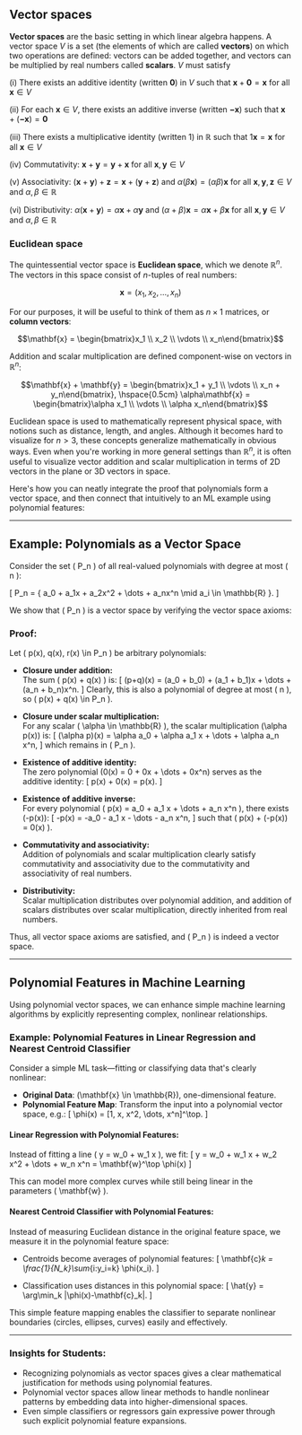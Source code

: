 ## Vector spaces

**Vector spaces** are the basic setting in which linear algebra happens.
A vector space $V$ is a set (the elements of which are called
**vectors**) on which two operations are defined: vectors can be added
together, and vectors can be multiplied by real numbers called **scalars**.
$V$ must satisfy

(i) There exists an additive identity (written $\mathbf{0}$) in $V$ such
    that $\mathbf{x}+\mathbf{0} = \mathbf{x}$ for all $\mathbf{x} \in V$

(ii) For each $\mathbf{x} \in V$, there exists an additive inverse
     (written $\mathbf{-x}$) such that
     $\mathbf{x}+(\mathbf{-x}) = \mathbf{0}$

(iii) There exists a multiplicative identity (written $1$) in
      $\mathbb{R}$ such that $1\mathbf{x} = \mathbf{x}$ for all
      $\mathbf{x} \in V$

(iv) Commutativity: $\mathbf{x}+\mathbf{y} = \mathbf{y}+\mathbf{x}$ for
     all $\mathbf{x}, \mathbf{y} \in V$

(v) Associativity:
    $(\mathbf{x}+\mathbf{y})+\mathbf{z} = \mathbf{x}+(\mathbf{y}+\mathbf{z})$
    and $\alpha(\beta\mathbf{x}) = (\alpha\beta)\mathbf{x}$ for all
    $\mathbf{x}, \mathbf{y}, \mathbf{z} \in V$ and
    $\alpha, \beta \in \mathbb{R}$

(vi) Distributivity:
     $\alpha(\mathbf{x}+\mathbf{y}) = \alpha\mathbf{x} + \alpha\mathbf{y}$
     and $(\alpha+\beta)\mathbf{x} = \alpha\mathbf{x} + \beta\mathbf{x}$
     for all $\mathbf{x}, \mathbf{y} \in V$ and
     $\alpha, \beta \in \mathbb{R}$

### Euclidean space

The quintessential vector space is **Euclidean space**, which we denote
$\mathbb{R}^n$. The vectors in this space consist of $n$-tuples of real
numbers:

$$\mathbf{x} = (x_1, x_2, \dots, x_n)$$

For our purposes, it
will be useful to think of them as $n \times 1$ matrices, or **column
vectors**:

$$\mathbf{x} = \begin{bmatrix}x_1 \\ x_2 \\ \vdots \\ x_n\end{bmatrix}$$

Addition and scalar multiplication are defined component-wise on vectors
in $\mathbb{R}^n$:

$$\mathbf{x} + \mathbf{y} = \begin{bmatrix}x_1 + y_1 \\ \vdots \\ x_n + y_n\end{bmatrix}, \hspace{0.5cm} \alpha\mathbf{x} = \begin{bmatrix}\alpha x_1 \\ \vdots \\ \alpha x_n\end{bmatrix}$$

Euclidean space is used to mathematically represent physical space, with notions such as distance, length, and angles.
Although it becomes hard to visualize for $n > 3$, these concepts generalize mathematically in obvious ways. 
Even when you're working in more general settings than $\mathbb{R}^n$, it is often useful to visualize vector addition and scalar multiplication in terms of 2D vectors in the plane or 3D vectors in space.


Here's how you can neatly integrate the proof that polynomials form a vector space, and then connect that intuitively to an ML example using polynomial features:

---

## Example: Polynomials as a Vector Space

Consider the set \( P_n \) of all real-valued polynomials with degree at most \( n \):

\[
P_n = \{ a_0 + a_1x + a_2x^2 + \dots + a_nx^n \mid a_i \in \mathbb{R} \}.
\]

We show that \( P_n \) is a vector space by verifying the vector space axioms:

### Proof:

Let \( p(x), q(x), r(x) \in P_n \) be arbitrary polynomials:

- **Closure under addition:**  
  The sum \( p(x) + q(x) \) is:
  \[
  (p+q)(x) = (a_0 + b_0) + (a_1 + b_1)x + \dots + (a_n + b_n)x^n.
  \]
  Clearly, this is also a polynomial of degree at most \( n \), so \( p(x) + q(x) \in P_n \).

- **Closure under scalar multiplication:**  
  For any scalar \( \alpha \in \mathbb{R} \), the scalar multiplication \(\alpha p(x)\) is:
  \[
  (\alpha p)(x) = \alpha a_0 + \alpha a_1 x + \dots + \alpha a_n x^n,
  \]
  which remains in \( P_n \).

- **Existence of additive identity:**  
  The zero polynomial \(0(x) = 0 + 0x + \dots + 0x^n\) serves as the additive identity:
  \[
  p(x) + 0(x) = p(x).
  \]

- **Existence of additive inverse:**  
  For every polynomial \( p(x) = a_0 + a_1 x + \dots + a_n x^n \), there exists \(-p(x)\):
  \[
  -p(x) = -a_0 - a_1 x - \dots - a_n x^n,
  \]
  such that \( p(x) + (-p(x)) = 0(x) \).

- **Commutativity and associativity:**  
  Addition of polynomials and scalar multiplication clearly satisfy commutativity and associativity due to the commutativity and associativity of real numbers.

- **Distributivity:**  
  Scalar multiplication distributes over polynomial addition, and addition of scalars distributes over scalar multiplication, directly inherited from real numbers.

Thus, all vector space axioms are satisfied, and \( P_n \) is indeed a vector space.

---

## Polynomial Features in Machine Learning

Using polynomial vector spaces, we can enhance simple machine learning algorithms by explicitly representing complex, nonlinear relationships.

### Example: Polynomial Features in Linear Regression and Nearest Centroid Classifier

Consider a simple ML task—fitting or classifying data that's clearly nonlinear:

- **Original Data**: \(\mathbf{x} \in \mathbb{R}\), one-dimensional feature.
- **Polynomial Feature Map**: Transform the input into a polynomial vector space, e.g.:
  \[
  \phi(x) = [1, x, x^2, \dots, x^n]^\top.
  \]

#### Linear Regression with Polynomial Features:
Instead of fitting a line \( y = w_0 + w_1 x \), we fit:
\[
y = w_0 + w_1 x + w_2 x^2 + \dots + w_n x^n = \mathbf{w}^\top \phi(x)
\]

This can model more complex curves while still being linear in the parameters \( \mathbf{w} \).

#### Nearest Centroid Classifier with Polynomial Features:
Instead of measuring Euclidean distance in the original feature space, we measure it in the polynomial feature space:

- Centroids become averages of polynomial features:
  \[
  \mathbf{c}_k = \frac{1}{N_k}\sum_{i:y_i=k} \phi(x_i).
  \]

- Classification uses distances in this polynomial space:
  \[
  \hat{y} = \arg\min_k \|\phi(x)-\mathbf{c}_k\|.
  \]

This simple feature mapping enables the classifier to separate nonlinear boundaries (circles, ellipses, curves) easily and effectively.

---

### Insights for Students:

- Recognizing polynomials as vector spaces gives a clear mathematical justification for methods using polynomial features.
- Polynomial vector spaces allow linear methods to handle nonlinear patterns by embedding data into higher-dimensional spaces.
- Even simple classifiers or regressors gain expressive power through such explicit polynomial feature expansions.




